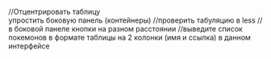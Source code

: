 //Отцентрировать таблицу  
упростить боковую панель (контейнеры)
//проверить табуляцию в less
//в боковой панеле кнопки на разном расстоянии 
//выведите список покемонов в формате таблицы на 2 колонки (имя и ссылка) в данном интерфейсе
